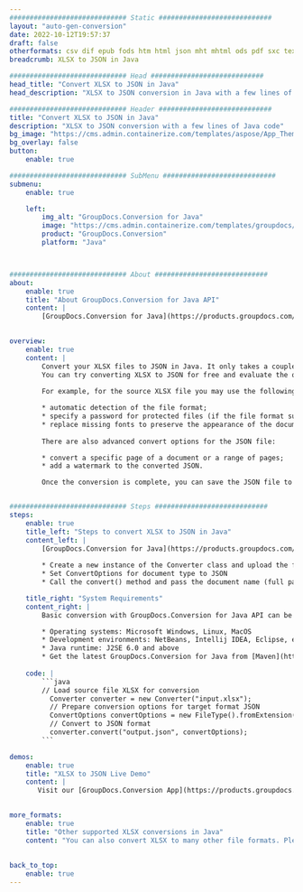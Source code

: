 ```yaml
---
############################# Static ############################
layout: "auto-gen-conversion"
date: 2022-10-12T19:57:37
draft: false
otherformats: csv dif epub fods htm html json mht mhtml ods pdf sxc tex tsv xlam xls xlsb xlsm xlsx xlt xltm xltx xml xps
breadcrumb: XLSX to JSON in Java

############################# Head ############################
head_title: "Convert XLSX to JSON in Java"
head_description: "XLSX to JSON conversion in Java with a few lines of code. Convert over 160 file formats using the GroupDocs document conversion API for Java"

############################# Header ############################
title: "Convert XLSX to JSON in Java"
description: "XLSX to JSON conversion with a few lines of Java code"
bg_image: "https://cms.admin.containerize.com/templates/aspose/App_Themes/V3/images/bg/header1.png"
bg_overlay: false
button:
    enable: true

############################# SubMenu ############################
submenu:
    enable: true

    left:
        img_alt: "GroupDocs.Conversion for Java"
        image: "https://cms.admin.containerize.com/templates/groupdocs/images/product-logos/90x90-noborder/groupdocs-conversion-java.png"
        product: "GroupDocs.Conversion"
        platform: "Java"



############################# About ############################
about:
    enable: true
    title: "About GroupDocs.Conversion for Java API"
    content: |
        [GroupDocs.Conversion for Java](https://products.groupdocs.com/conversion/java/) is an advanced file format conversion API for converting between popular image and document formats such as Microsoft Office, OpenDocument, PDF, HTML, email, CAD. and much more with just a few lines of code. The native API automatically detects the formats of the original documents and offers many options for customizing the converted documents. Along with the function of extracting information from a document, it also supports caching of the conversion results to the local disk by default. However, any type of cache storage can be supported by implementing the appropriate interfaces - Amazon S3, Dropbox, Google Drive, Windows Azure, Reddis, or any others.
    

overview:
    enable: true
    content: |
        Convert your XLSX files to JSON in Java. It only takes a couple of lines of Java code on any platform of your choice, such as Windows, Linux, macOS.
        You can try converting XLSX to JSON for free and evaluate the quality of the conversion results. Along with simple file conversion scripts, you can try more sophisticated options for loading the XLSX source file and storing the JSON output. 
        
        For example, for the source XLSX file you may use the following load options:

        * automatic detection of the file format;
        * specify a password for protected files (if the file format supports it);
        * replace missing fonts to preserve the appearance of the document.
        
        There are also advanced convert options for the JSON file:

        * convert a specific page of a document or a range of pages;
        * add a watermark to the converted JSON.

        Once the conversion is complete, you can save the JSON file to your local file path or to any third party storage such as FTP, Amazon S3, Google Drive, Dropbox etc. Please note - to convert XLSX to JSON, you do not need to install any additional software, such as MS Office, Open Office, Adobe Acrobat Reader etc.


############################# Steps ############################
steps:
    enable: true
    title_left: "Steps to convert XLSX to JSON in Java"
    content_left: |
        [GroupDocs.Conversion for Java](https://products.groupdocs.com/conversion/java/) allows developers to easily convert XLSX file to JSON with a few lines of code.
        
        * Create a new instance of the Converter class and upload the file XLSX with the full path
        * Set ConvertOptions for document type to JSON
        * Call the convert() method and pass the document name (full path) and format (JSON) as a parameter

    title_right: "System Requirements"
    content_right: |
        Basic conversion with GroupDocs.Conversion for Java API can be done with just a few lines of code. Our APIs are supported on all major platforms and operating systems. Before executing the code below, make sure you have the following prerequisites installed on your system.

        * Operating systems: Microsoft Windows, Linux, MacOS
        * Development environments: NetBeans, Intellij IDEA, Eclipse, etc.
        * Java runtime: J2SE 6.0 and above
        * Get the latest GroupDocs.Conversion for Java from [Maven](https://repository.groupdocs.com/webapp/#/artifacts/browse/tree/General/repo/com/groupdocs/groupdocs-conversion)
         
    code: |
        ```java    
        // Load source file XLSX for conversion
          Converter converter = new Converter("input.xlsx");
          // Prepare conversion options for target format JSON
          ConvertOptions convertOptions = new FileType().fromExtension("json").getConvertOptions();
          // Convert to JSON format
          converter.convert("output.json", convertOptions);
        ```

demos:
    enable: true
    title: "XLSX to JSON Live Demo"
    content: |
       Visit our [GroupDocs.Conversion App](https://products.groupdocs.app/conversion/family) website and try XLSX to JSON conversion now. The free demo has the following benefits
          

more_formats:
    enable: true
    title: "Other supported XLSX conversions in Java"
    content: "You can also convert XLSX to many other file formats. Please see the list below."
       
       
back_to_top:
    enable: true
---
```

